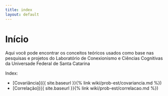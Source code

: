 ```yaml
---
title: index
layout: default
---
```


# Início

Aqui você pode encontrar os conceitos teóricos usados como base nas pesquisas e projetos do Laboratório de Conexionismo e Ciências Cognitivas da Universade Federal de Santa Catarina

Index:
- [Covariância]({{ site.baseurl }}{% link wiki/prob-est/covariancia.md %})
- [Correlação]({{ site.baseurl }}{% link wiki/prob-est/correlacao.md %})
